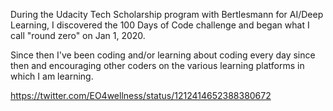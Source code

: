 During the Udacity Tech Scholarship program with Bertlesmann for AI/Deep Learning, I discovered the 100 Days of Code challenge and began what I call "round zero" on Jan 1, 2020. 

Since then I've been coding and/or learning about coding every day since then and encouraging other coders on the various learning platforms in which I am learning. 

https://twitter.com/EO4wellness/status/1212414652388380672

